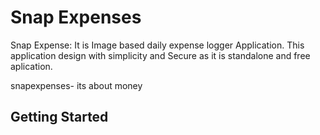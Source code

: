 # Snap Expenses 
Snap Expense: It is Image based daily expense logger Application.
This application design with simplicity and Secure as it is standalone and free aplication. 

snapexpenses- its about money 

## Getting Started



